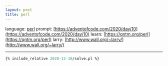 ```yaml
---
layout: post
title: perl
---
```


language: [perl](https://www.perl.org)
prompt: [https://adventofcode.com/2020/day/10](https://adventofcode.com/2020/day/10)
learn: [https://qntm.org/perl](https://qntm.org/perl)
larry: [http://www.wall.org/~larry/](http://www.wall.org/~larry/)

---

```perl
{% include_relative 2020-12-10/solve.pl %}
```

